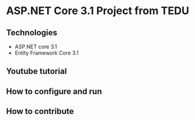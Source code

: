 # ASP.NET Core 3.1 Project from TEDU
## Technologies
- ASP.NET core 3.1
- Entity Framework Core 3.1
## Youtube tutorial
## How to configure and run
## How to contribute